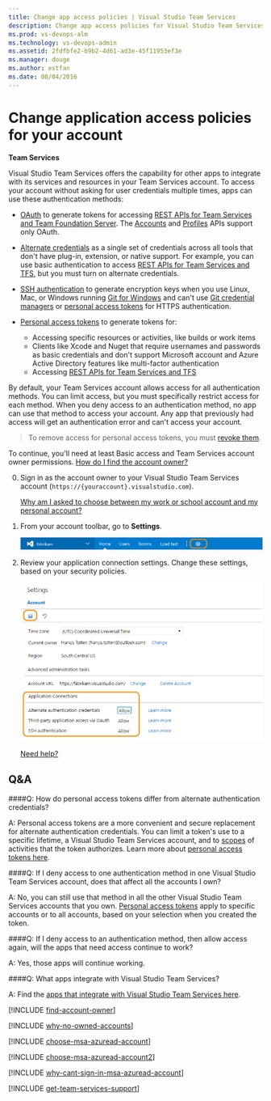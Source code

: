 ```yaml
---
title: Change app access policies | Visual Studio Team Services
description: Change app access policies for Visual Studio Team Services (VSTS, Visual Studio Online, VSO)
ms.prod: vs-devops-alm
ms.technology: vs-devops-admin
ms.assetid: 2fdfbfe2-b9b2-4d61-ad3e-45f11953ef3e
ms.manager: douge
ms.author: estfan
ms.date: 08/04/2016
---
```


#   Change application access policies for your account

**Team Services**

Visual Studio Team Services offers the capability for other apps 
to integrate with its services and resources in your Team Services account. 
To access your account without asking for user credentials multiple times, 
apps can use these authentication methods:

*	[OAuth](../../integrate/get-started/Authentication/oauth.md) 
to generate tokens for accessing [REST APIs for Team Services and Team Foundation Server](../../integrate/get-started/rest/basics.md). 
The [Accounts](https://visualstudio.com/integrate/api/shared/accounts.md) 
and [Profiles](https://visualstudio.com/integrate/api/shared/profiles.md) 
APIs support only OAuth.

*	[Alternate credentials](../../git/auth-overview.md#alternate-credentials) 
as a single set of credentials across all tools that don't have 
plug-in, extension, or native support. For example, 
you can use basic authentication to access 
[REST APIs for Team Services and TFS](../../integrate/get-started/rest/basics.md), 
but you must turn on alternate credentials.

*	[SSH authentication](../../git/use-ssh-keys-to-authenticate.md) 
to generate encryption keys when you use Linux, Mac, 
or Windows running [Git for Windows](http://www.git-scm.com/download/win) 
and can't use 
[Git credential managers](../../git/set-up-credential-managers.md) 
or [personal access tokens](use-personal-access-tokens-to-authenticate.md) 
for HTTPS authentication.

*	[Personal access tokens](use-personal-access-tokens-to-authenticate.md) 
to generate tokens for: 

	*	Accessing specific resources or activities, like builds or work items
	*	Clients like Xcode and Nuget that require usernames and passwords 
		as basic credentials and don't support Microsoft account 
		and Azure Active Directory features like multi-factor authentication 
	*	Accessing [REST APIs for Team Services and TFS](../../integrate/get-started/rest/basics.md)

By default, your Team Services account allows access for all authentication methods. 
You can limit access, but you must specifically restrict access for each method. 
When you deny access to an authentication method, 
no app can use that method to access your account. 
Any app that previously had access will get an 
authentication error and can't access your account.

> To remove access for personal access tokens, 
> you must [revoke them](use-personal-access-tokens-to-authenticate.md).

To continue, you'll need at least Basic access and Team Services account owner permissions. 
[How do I find the account owner?](#find-owner)

0.  Sign in as the account owner to your Visual Studio Team Services account (```https://{youraccount}.visualstudio.com```).

	[Why am I asked to choose between my work or school account and my personal account?](#ChooseOrgAcctMSAcct)

0.	From your account toolbar, go to **Settings**.

    ![Click the gear icon, go to Settings](../../_shared/_img/account-settings-new-ui.png)

0.  Review your application connection settings. 
Change these settings, based on your security policies.

    ![Under Application Connections, change each setting as necessary, save your changes](_img/change-account-access-policies/Connections.png)

	[Need help?](#get-support)

## Q&A

<!-- BEGINSECTION class="md-qanda" -->

<a name="Oauth"></a>
####Q:   How do personal access tokens differ from alternate authentication credentials?

A:  Personal access tokens are a more convenient and 
secure replacement for alternate authentication credentials. 
You can limit a token's use to a specific lifetime, 
a Visual Studio Team Services account, 
and to [scopes](https://www.visualstudio.com/integrate/get-started/Authentication/oauth#scopes) 
of activities that the token authorizes. Learn more about 
[personal access tokens here](use-personal-access-tokens-to-authenticate.md).

####Q:  If I deny access to one authentication method in one Visual Studio Team Services account, does that affect all the accounts I own?

A:  No, you can still use that method in all the other Visual Studio Team Services accounts that you own. 
[Personal access tokens](use-personal-access-tokens-to-authenticate.md) apply to specific accounts 
or to all accounts, based on your selection when you created the token.

####Q:  If I deny access to an authentication method, then allow access again, will the apps that need access continue to work?

A:  Yes, those apps will continue working.

####Q:  What apps integrate with Visual Studio Team Services?

A:  Find the [apps that integrate with Visual Studio Team Services here](https://marketplace.visualstudio.com/VSTS).

<a name="find-owner"></a>

[!INCLUDE [find-account-owner](../../_shared/qa-find-account-owner.md)]

[!INCLUDE [why-no-owned-accounts](../../_shared/qa-why-no-owned-accounts.md)]

<a name="ChooseOrgAcctMSAcct"></a>

[!INCLUDE [choose-msa-azuread-account](../../_shared/qa-choose-msa-azuread-account.md)]

[!INCLUDE [choose-msa-azuread-account2](../../_shared/qa-choose-msa-azuread-account2.md)]

[!INCLUDE [why-cant-sign-in-msa-azuread-account](../../_shared/qa-why-cant-sign-in-msa-azuread-account.md)]

<a name="get-support"></a>

[!INCLUDE [get-team-services-support](../../_shared/qa-get-team-services-support.md)]

<!-- ENDSECTION --> 